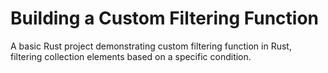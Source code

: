 # Building a Custom Filtering Function
 A basic Rust project demonstrating custom filtering function in Rust, filtering collection elements based on a specific condition.
